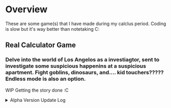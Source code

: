 # Overview
These are some game(s) that I have made during my calclus period.  Coding is slow but it's way better than notetaking C:
## Real Calculator Game
### Delve into the world of Los Angelos as a investiagtor, sent to investigate some suspicious happenins at a suspicious apartment. Fight goblins, dinosaurs, and.... kid touchers????? Endless mode is also an option.
WIP
  Getting the story done :C

<details>

<summary>Alpha Version Update Log</summary>

### Version 0.0.0A
  Game "finished" in its most barebones state. Players can battle 3 mobs; Dino, Goblin, and Orphan, as well as access the shop, which sells weapons (Increases attack) and armor (Increases health).


</details>
